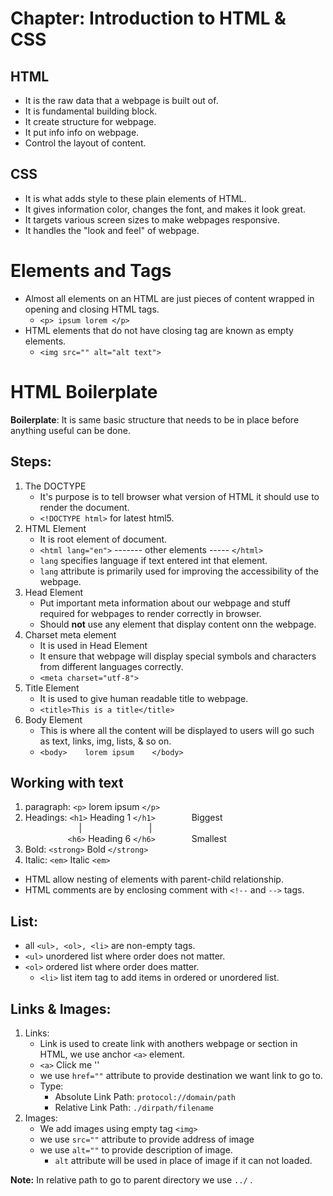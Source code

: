 # Chapter: Introduction to HTML & CSS

## HTML
- It is the raw data that a webpage is built out of.
- It is fundamental building block.
- It create structure for webpage.
- It put info info on webpage.
- Control the layout of content.

## CSS
- It is what adds style to these plain elements of HTML.
- It gives information color, changes the font, and makes it look great.
- It targets various screen sizes to make webpages responsive.
- It handles the "look and feel" of webpage.


# Elements and Tags
- Almost all elements on an HTML are just pieces of content wrapped in opening and closing HTML tags.
    - `<p> ipsum lorem </p>`
- HTML elements that do not have closing tag are known as empty elements.
    - `<img src="" alt="alt text">`

# HTML Boilerplate
**Boilerplate**: It is same basic structure that needs to be in place before anything useful can be done.

## Steps:
1. The DOCTYPE
    - It's purpose is to tell browser what version of HTML it should use to render the document.
    - `<!DOCTYPE html>` for latest html5.
2. HTML Element
    - It is root element of document.
    - `<html lang="en">` ------- other elements ----- `</html>`
    - `lang` specifies language if text entered int that element.
    - `lang` attribute is primarily used for improving the accessibility of the webpage.
3. Head Element
    - Put important meta information about our webpage and stuff required for webpages to render correctly in browser.
    - Should **not** use any element that display content onn the webpage.
4. Charset meta element
    - It is used in Head Element
    - It ensure that webpage will display special symbols and characters from different languages correctly.
    - `<meta charset="utf-8">`
5. Title Element
    - It is used to give human readable title to webpage.
    - `<title>This is a title</title>`
6. Body Element
    - This is where all the content will be displayed to users will go such as text, links, img, lists, & so on.
    - `<body>    lorem ipsum    </body>`


## Working with text
1. paragraph:  `<p>` lorem ipsum `</p>`
2. Headings: `<h1>` Heading 1 `</h1>` &emsp; &emsp; &emsp; Biggest <br/> &emsp; &emsp; &emsp; &emsp; &emsp;| &emsp; &emsp; &emsp; &emsp; &emsp;&emsp; | <br />&emsp; &emsp; &emsp; &emsp;`<h6>` Heading 6 `</h6>` &emsp; &emsp; &emsp; Smallest
3. Bold: `<strong>` Bold `</strong>`
4. Italic: `<em>` Italic `<em>`

- HTML allow nesting of elements with parent-child relationship.
- HTML comments are by enclosing comment with `<!--` and `-->` tags.

## List:
- all `<ul>, <ol>, <li>` are non-empty tags.
- `<ul>` unordered list where order does not matter.
- `<ol>` ordered list where order does matter.
    - `<li>` list item tag to add items in ordered or unordered list.

## Links & Images:
1. Links: 
    - Link is used to create link with anothers webpage or section in HTML, we use anchor `<a>` element.
    - `<a>` Click me '</a>'
    - we use `href=""` attribute to provide destination we want link to go to.
    - Type:
        - Absolute Link Path: `protocol://domain/path`
        - Relative Link Path: `./dirpath/filename`
2. Images:
    - We add images using empty tag `<img>`
    - we use `src=""` attribute to provide address of image
    - we use `alt=""` to provide description of image.
        - `alt` attribute will be used in place of image if it can not loaded.

**Note:** In relative path to go to parent directory we use `../` . 